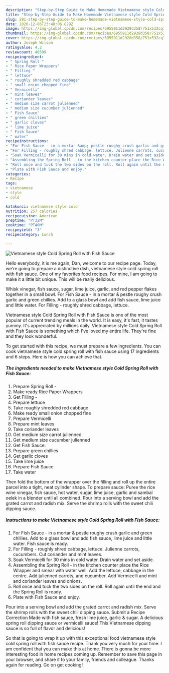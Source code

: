 ```yaml
---
description: "Step-by-Step Guide to Make Homemade Vietnamese style Cold Spring Roll with Fish Sauce"
title: "Step-by-Step Guide to Make Homemade Vietnamese style Cold Spring Roll with Fish Sauce"
slug: 281-step-by-step-guide-to-make-homemade-vietnamese-style-cold-spring-roll-with-fish-sauce
date: 2020-12-06T23:48:06.829Z
image: https://img-global.cpcdn.com/recipes/6955911d2928d358/751x532cq70/vietnamese-style-cold-spring-roll-with-fish-sauce-recipe-main-photo.jpg
thumbnail: https://img-global.cpcdn.com/recipes/6955911d2928d358/751x532cq70/vietnamese-style-cold-spring-roll-with-fish-sauce-recipe-main-photo.jpg
cover: https://img-global.cpcdn.com/recipes/6955911d2928d358/751x532cq70/vietnamese-style-cold-spring-roll-with-fish-sauce-recipe-main-photo.jpg
author: Joseph Wilson
ratingvalue: 4.2
reviewcount: 40599
recipeingredient:
- " Spring Roll "
- " Rice Paper Wrappers"
- " Filling "
- " lettuce"
- " roughly shredded red cabbage"
- " small onion chopped fine"
- " Vermicelli"
- " mint leaves"
- " coriander leaves"
- " medium size carrot julienned"
- " medium size cucumber julienned"
- " Fish Sauce"
- " green chillies"
- " garlic cloves"
- " lime juice"
- " Fish Sauce"
- " water"
recipeinstructions:
- "For Fish Sauce - in a mortar &amp; pestle roughy crush garlic and green chillies. Add to a glass bowl and add fish sauce, lime juice and little water. Fish sauce is ready."
- "For Filling - roughly shred cabbage, lettuce. Julienne carrots, cucumbers. Cut coriander and mint leaves."
- "Soak Vermicelli for 30 mins in cold water. Drain water and set aside."
- "Assembling the Spring Roll - in the kitchen counter place the Rice Wrapper and smear with water well. Add the lettuce, cabbage in the centre. Add julienned carrots, and cucumber. Add Vermicelli and mint and coriander leaves and onions."
- "Roll once and tuck the two sides on the roll. Roll again until the end and the Spring Roll is ready."
- "Plate with Fish Sauce and enjoy."
categories:
- Recipe
tags:
- vietnamese
- style
- cold

katakunci: vietnamese style cold 
nutrition: 257 calories
recipecuisine: American
preptime: "PT32M"
cooktime: "PT40M"
recipeyield: "3"
recipecategory: Lunch

---
```



![Vietnamese style Cold Spring Roll with Fish Sauce](https://img-global.cpcdn.com/recipes/6955911d2928d358/751x532cq70/vietnamese-style-cold-spring-roll-with-fish-sauce-recipe-main-photo.jpg)

Hello everybody, it is me again, Dan, welcome to our recipe page. Today, we're going to prepare a distinctive dish, vietnamese style cold spring roll with fish sauce. One of my favorites food recipes. For mine, I am going to make it a little bit unique. This will be really delicious.

Whisk vinegar, fish sauce, sugar, lime juice, garlic, and red pepper flakes together in a small bowl. For Fish Sauce - in a mortar &amp; pestle roughy crush garlic and green chillies. Add to a glass bowl and add fish sauce, lime juice and little water. For Filling - roughly shred cabbage, lettuce.

Vietnamese style Cold Spring Roll with Fish Sauce is one of the most popular of current trending meals in the world. It is easy, it's fast, it tastes yummy. It's appreciated by millions daily. Vietnamese style Cold Spring Roll with Fish Sauce is something which I've loved my entire life. They're fine and they look wonderful.


To get started with this recipe, we must prepare a few ingredients. You can cook vietnamese style cold spring roll with fish sauce using 17 ingredients and 6 steps. Here is how you can achieve that.

<!--inarticleads1-->

##### The ingredients needed to make Vietnamese style Cold Spring Roll with Fish Sauce:

1. Prepare  Spring Roll -
1. Make ready  Rice Paper Wrappers
1. Get  Filling -
1. Prepare  lettuce
1. Take  roughly shredded red cabbage
1. Make ready  small onion chopped fine
1. Prepare  Vermicelli
1. Prepare  mint leaves
1. Take  coriander leaves
1. Get  medium size carrot julienned
1. Get  medium size cucumber julienned
1. Get  Fish Sauce:
1. Prepare  green chillies
1. Get  garlic cloves
1. Take  lime juice
1. Prepare  Fish Sauce
1. Take  water


Then fold the bottom of the wrapper over the filling and roll up the entire parcel into a tight, neat cylinder shape. To prepare sauce: Puree the rice wine vinegar, fish sauce, hot water, sugar, lime juice, garlic and sambal oelek in a blender until all combined. Pour into a serving bowl and add the grated carrot and radish mix. Serve the shrimp rolls with the sweet chili dipping sauce. 

<!--inarticleads2-->

##### Instructions to make Vietnamese style Cold Spring Roll with Fish Sauce:

1. For Fish Sauce - in a mortar &amp; pestle roughy crush garlic and green chillies. Add to a glass bowl and add fish sauce, lime juice and little water. Fish sauce is ready.
1. For Filling - roughly shred cabbage, lettuce. Julienne carrots, cucumbers. Cut coriander and mint leaves.
1. Soak Vermicelli for 30 mins in cold water. Drain water and set aside.
1. Assembling the Spring Roll - in the kitchen counter place the Rice Wrapper and smear with water well. Add the lettuce, cabbage in the centre. Add julienned carrots, and cucumber. Add Vermicelli and mint and coriander leaves and onions.
1. Roll once and tuck the two sides on the roll. Roll again until the end and the Spring Roll is ready.
1. Plate with Fish Sauce and enjoy.


Pour into a serving bowl and add the grated carrot and radish mix. Serve the shrimp rolls with the sweet chili dipping sauce. Submit a Recipe Correction Made with fish sauce, fresh lime juice, garlic &amp; sugar. A delicious spring roll dipping sauce or vermicelli sauce! This Vietnamese dipping sauce is so full of flavor and delicious! 

So that is going to wrap it up with this exceptional food vietnamese style cold spring roll with fish sauce recipe. Thank you very much for your time. I am confident that you can make this at home. There is gonna be more interesting food in home recipes coming up. Remember to save this page in your browser, and share it to your family, friends and colleague. Thanks again for reading. Go on get cooking!
